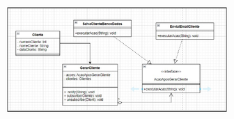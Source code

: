 <h1 align="center"> <img src = "https://github.com/ZaionKun/Bertoti_PP/blob/main/padroesP/Observer/pattern/observer.png" /></h1>